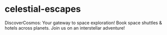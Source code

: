 # celestial-escapes
DiscoverCosmos: Your gateway to space exploration! Book space shuttles &amp; hotels across planets. Join us on an interstellar adventure!
